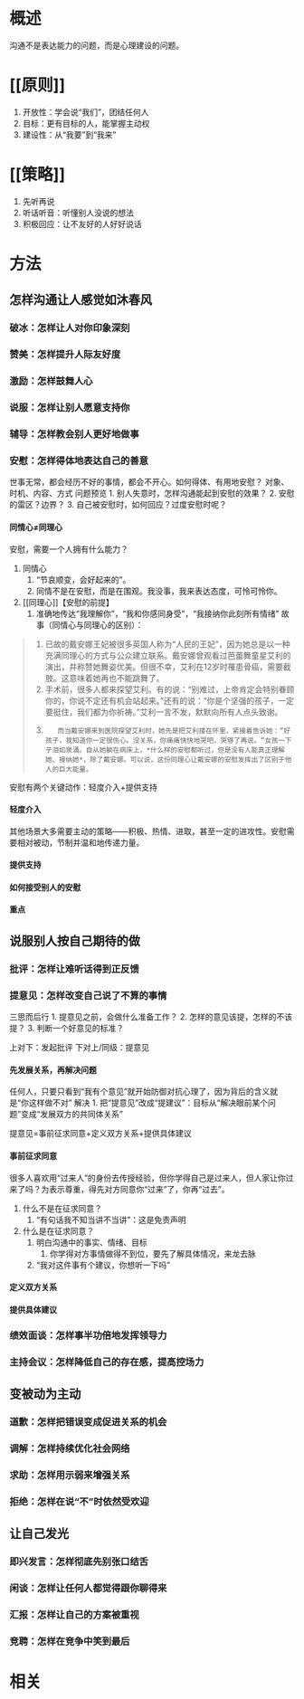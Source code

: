 # 概述
沟通不是表达能力的问题，而是心理建设的问题。
# [[原则]] 
1. 开放性：学会说“我们”，团结任何人
2. 目标：更有目标的人，能掌握主动权
3. 建设性：从“我要”到“我来”

# [[策略]] 
1. 先听再说
2. 听话听音：听懂别人没说的想法
3. 积极回应：让不友好的人好好说话
# 方法
## 怎样沟通让人感觉如沐春风
### 破冰：怎样让人对你印象深刻

### 赞美：怎样提升人际友好度

### 激励：怎样鼓舞人心

### 说服：怎样让别人愿意支持你

### 辅导：怎样教会别人更好地做事

### 安慰：怎样得体地表达自己的善意
世事无常，都会经历不好的事情，都会不开心。如何得体、有用地安慰？
	对象、时机、内容、方式
问题预览
	1. 别人失意时，怎样沟通能起到安慰的效果？
	2. 安慰的雷区？边界？
	3. 自己被安慰时，如何回应？过度安慰时呢？
#### 同情心≠同理心
安慰，需要一个人拥有什么能力？
1. 同情心
	1. “节哀顺变，会好起来的”。
	2. 同情不是在安慰，而是在围观。我没事，我来表达态度，可怜可怜你。
2. [[同理心]]【安慰的前提】
	1. 准确地传达“我理解你”，“我和你感同身受”，“我接纳你此刻所有情绪”
故事（同情心与同理心的区别）：
> 1. 已故的戴安娜王妃被很多英国人称为“人民的王妃”，因为她总是以一种充满同理心的方式与公众建立联系。戴安娜曾观看过芭蕾舞童星艾利的演出，并称赞她舞姿优美。但很不幸，艾利在12岁时罹患骨癌，需要截肢。这意味着她再也不能跳舞了。
> 2. 手术前，很多人都来探望艾利。有的说：“别难过，上帝肯定会特别眷顾你的，你说不定还有机会站起来。”还有的说：“你是个坚强的孩子，一定要挺住，我们都为你祈祷。”艾利一言不发，默默向所有人点头致谢。
> 3.        而当戴安娜来到医院探望艾利时，她先是把艾利搂在怀里，紧接着告诉她：“好孩子，我知道你一定很伤心。没关系，你痛痛快快地哭吧，哭够了再说。“女孩一下子泪如泉涌。自从她躺在病床上，*什么样的安慰都听过，但是没有人能真正理解她、接纳她*，除了戴安娜。可以说，这份同理心让戴安娜的安慰发挥出了区别于他人的巨大能量。

安慰有两个关键动作：轻度介入+提供支持
#### 轻度介入
其他场景大多需要主动的策略——积极、热情、进取，甚至一定的进攻性。安慰需要相对被动，节制并温和地传递力量。
#### 提供支持

#### 如何接受别人的安慰

#### 重点

## 说服别人按自己期待的做
### 批评：怎样让难听话得到正反馈

### 提意见：怎样改变自己说了不算的事情
三思而后行
	1. 提意见之前，会做什么准备工作？
	2. 怎样的意见该提，怎样的不该提？
	3. 判断一个好意见的标准？

上对下：发起批评
下对上/同级：提意见
#### 先发展关系，再解决问题
任何人，只要只看到“我有个意见”就开始防御对抗心理了，因为背后的含义就是“你这样做不对”
解决
	1. 把“提意见”改成“提建议”：目标从“解决眼前某个问题”变成“发展双方的共同体关系”

提意见=事前征求同意+定义双方关系+提供具体建议
#### 事前征求同意
很多人喜欢用“过来人”的身份去传授经验，但你学得自己是过来人，但人家让你过来了吗？为表示尊重，得先对方同意你“过来”了，你再“过去”。
1. 什么不是在征求同意？
	1. “有句话我不知当讲不当讲”：这是免责声明
2. 什么是在征求同意？
	1. 明白沟通中的事实、情绪、目标
		1. 你学得对方事情做得不到位，要先了解具体情况，来龙去脉
	2. “我对这件事有个建议，你想听一下吗”
#### 定义双方关系

#### 提供具体建议
### 绩效面谈：怎样事半功倍地发挥领导力

### 主持会议：怎样降低自己的存在感，提高控场力
## 变被动为主动
### 道歉：怎样把错误变成促进关系的机会

### 调解：怎样持续优化社会网络

### 求助：怎样用示弱来增强关系

### 拒绝：怎样在说“不”时依然受欢迎
## 让自己发光
### 即兴发言：怎样彻底先别张口结舌

### 闲谈：怎样让任何人都觉得跟你聊得来

### 汇报：怎样让自己的方案被重视

### 竞聘：怎样在竞争中笑到最后
# 相关

